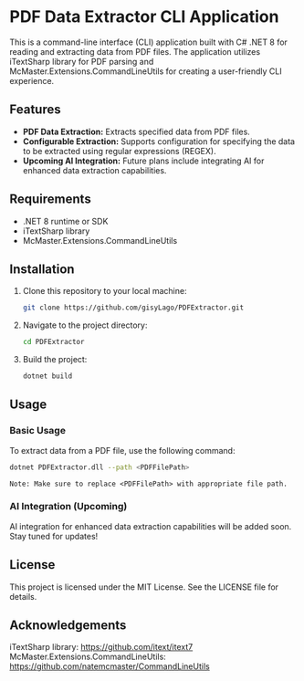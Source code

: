 # PDF Data Extractor CLI Application

This is a command-line interface (CLI) application built with C# .NET 8 for reading and extracting data from PDF files. The application utilizes iTextSharp library for PDF parsing and McMaster.Extensions.CommandLineUtils for creating a user-friendly CLI experience.

## Features

- **PDF Data Extraction:** Extracts specified data from PDF files.
- **Configurable Extraction:** Supports configuration for specifying the data to be extracted using regular expressions (REGEX).
- **Upcoming AI Integration:** Future plans include integrating AI for enhanced data extraction capabilities.

## Requirements

- .NET 8 runtime or SDK
- iTextSharp library
- McMaster.Extensions.CommandLineUtils

## Installation

1. Clone this repository to your local machine:

    ```bash
    git clone https://github.com/gisyLago/PDFExtractor.git
    ```

2. Navigate to the project directory:

    ```bash
    cd PDFExtractor
    ```

3. Build the project:

    ```bash
    dotnet build
    ```

## Usage

### Basic Usage

To extract data from a PDF file, use the following command:

```bash
dotnet PDFExtractor.dll --path <PDFFilePath>
```
```
Note: Make sure to replace <PDFFilePath> with appropriate file path.
```

### AI Integration (Upcoming)
AI integration for enhanced data extraction capabilities will be added soon. Stay tuned for updates!

## License
This project is licensed under the MIT License. See the LICENSE file for details.

## Acknowledgements
iTextSharp library: https://github.com/itext/itext7<br>
McMaster.Extensions.CommandLineUtils: https://github.com/natemcmaster/CommandLineUtils
